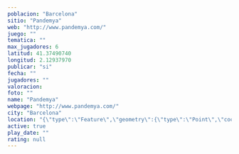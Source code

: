 ```yaml
---
poblacion: "Barcelona"
sitio: "Pandemya"
web: "http://www.pandemya.com/"
juego: ""
tematica: ""
max_jugadores: 6
latitud: 41.37490740
longitud: 2.12937970
publicar: "si"
fecha: ""
jugadores: ""
valoracion: 
foto: ""
name: "Pandemya"
webpage: "http://www.pandemya.com/"
city: "Barcelona"
location: "{\"type\":\"Feature\",\"geometry\":{\"type\":\"Point\",\"coordinates\":[2.1293797,41.3749074]}}"
active: true
play_date: ""
rating: null
---
```

